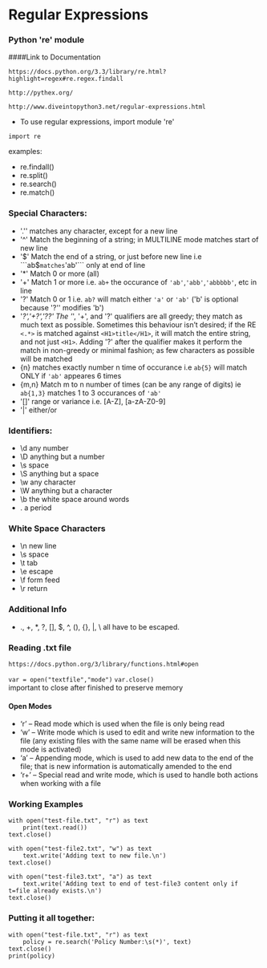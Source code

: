 # Regular Expressions

### Python 're' module

####Link to Documentation
```
https://docs.python.org/3.3/library/re.html?highlight=regex#re.regex.findall

http://pythex.org/

http://www.diveintopython3.net/regular-expressions.html

```
- To use regular expressions, import module 're'
```
import re
```
examples:
- re.findall()
- re.split()
- re.search()
- re.match()

### Special Characters:

- '.'' matches any character, except for a new line
- '^' Match the beginning of a string; in MULTILINE mode matches start of new line 
- '$' Match the end of a string, or just before new line i.e ```ab$``` matches ```'ab'``` only at end of line
- '*' Match 0 or more (all)
- '+' Match 1 or more i.e. ```ab+``` the occurance of ```'ab'```,```'abb'```,```'abbbbb'```, etc in line
- '?' Match 0 or 1 i.e.  ```ab?``` will match either ```'a'``` or ```'ab'``` ('b' is optional because '?'' modifies 'b')
- '*?','+?','??' The '*', '+', and '?' qualifiers are all greedy; they match as much text as possible. Sometimes this behaviour isn’t desired; if the RE ```<.*>``` is matched against ```<H1>title</H1>```, it will match the entire string, and not just ```<H1>```. Adding '?' after the qualifier makes it perform the match in non-greedy or minimal fashion; as few characters as possible will be matched
- {n} matches exactly number n time of occurance i.e ```ab{5}``` will match ONLY if ```'ab'``` appeares 6 times 
- {m,n} Match m to n number of times (can be any range of digits) ie ```ab{1,3}``` matches 1 to 3 occurances of ```'ab'```
- '[]' range or variance i.e. [A-Z], [a-zA-Z0-9]
- '|' either/or


### Identifiers:

- \d any number
- \D anything but a number
- \s space
- \S anything but a space
- \w any character
- \W anything but a character
- \b the white space around words
- \. a period



### White Space Characters

- \n new line
- \s space
- \t tab
- \e escape
- \f form feed
- \r return


### Additional Info

- ., +, *, ?, [], $, ^, (), {}, |, \ all have to be escaped.

### Reading .txt file

```
https://docs.python.org/3/library/functions.html#open
```

```var = open("textfile","mode")```
```var.close()```  
important to close after finished to preserve memory

#### Open Modes

- ‘r’ – Read mode which is used when the file is only being read 
- ‘w’ – Write mode which is used to edit and write new information to the file (any existing files with the same name will be erased when this mode is activated)
- ‘a’ – Appending mode, which is used to add new data to the end of the file; that is new information is automatically amended to the end 
- ‘r+’ – Special read and write mode, which is used to handle both actions when working with a file 

### Working Examples

```
with open("test-file.txt", "r") as text
	print(text.read())
text.close()

with open("test-file2.txt", "w") as text
	text.write('Adding text to new file.\n')
text.close()

with open("test-file3.txt", "a") as text
	text.write('Adding text to end of test-file3 content only if t=file already exists.\n')
text.close()
```

### Putting it all together:

```
with open("test-file.txt", "r") as text
	policy = re.search('Policy Number:\s(*)', text)
text.close()
print(policy)
```